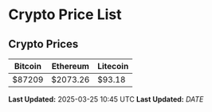 # Crypto Price List

## Crypto Prices
| Bitcoin | Ethereum | Litecoin |
| ------- | -------- | -------- |
| $87209 | $2073.26 | $93.18 |
**Last Updated:** 2025-03-25 10:45 UTC
**Last Updated:** $DATE$
